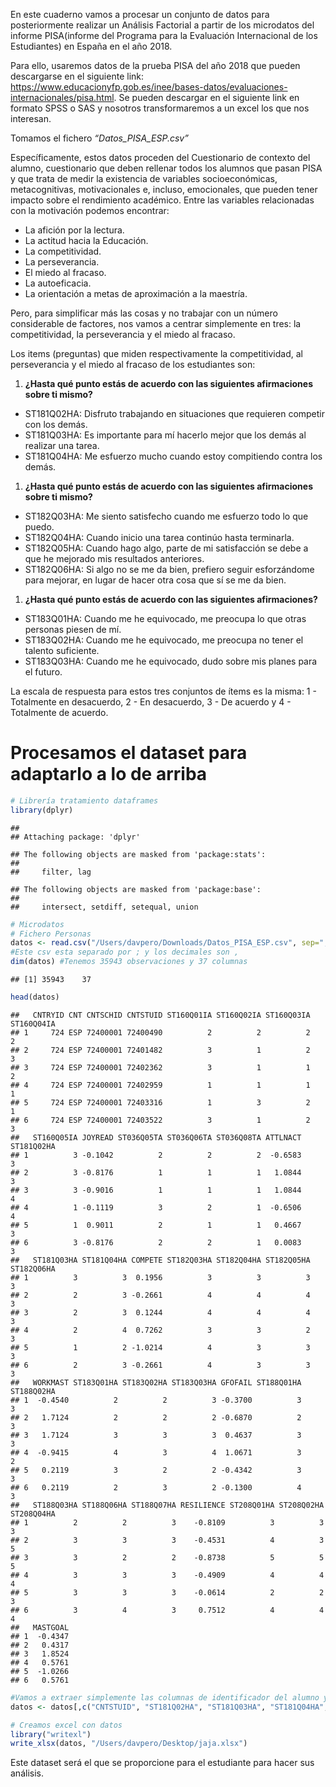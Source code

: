 En este cuaderno vamos a procesar un conjunto de datos para
posteriormente realizar un Análisis Factorial a partir de los microdatos
del informe PISA(informe del Programa para la Evaluación Internacional
de los Estudiantes) en España en el año 2018.

Para ello, usaremos datos de la prueba PISA del año 2018 que pueden
descargarse en el siguiente link:
<https://www.educacionyfp.gob.es/inee/bases-datos/evaluaciones-internacionales/pisa.html>.
Se pueden descargar en el siguiente link en formato SPSS o SAS y
nosotros transformaremos a un excel los que nos interesan.

Tomamos el fichero *“Datos_PISA_ESP.csv”*

Específicamente, estos datos proceden del Cuestionario de contexto del
alumno, cuestionario que deben rellenar todos los alumnos que pasan PISA
y que trata de medir la existencia de variables socioeconómicas,
metacognitivas, motivacionales e, incluso, emocionales, que pueden tener
impacto sobre el rendimiento académico. Entre las variables relacionadas
con la motivación podemos encontrar:

-   La afición por la lectura.
-   La actitud hacia la Educación.
-   La competitividad.
-   La perseverancia.
-   El miedo al fracaso.
-   La autoeficacia.
-   La orientación a metas de aproximación a la maestría.

Pero, para simplificar más las cosas y no trabajar con un número
considerable de factores, nos vamos a centrar simplemente en tres: la
competitividad, la perseverancia y el miedo al fracaso.

Los items (preguntas) que miden respectivamente la competitividad, al
perseverancia y el miedo al fracaso de los estudiantes son:

1.  **¿Hasta qué punto estás de acuerdo con las siguientes afirmaciones
    sobre ti mismo?**

-   ST181Q02HA: Disfruto trabajando en situaciones que requieren
    competir con los demás.
-   ST181Q03HA: Es importante para mí hacerlo mejor que los demás al
    realizar una tarea.
-   ST181Q04HA: Me esfuerzo mucho cuando estoy compitiendo contra los
    demás.

1.  **¿Hasta qué punto estás de acuerdo con las siguientes afirmaciones
    sobre ti mismo?**

-   ST182Q03HA: Me siento satisfecho cuando me esfuerzo todo lo que
    puedo.
-   ST182Q04HA: Cuando inicio una tarea continúo hasta terminarla.
-   ST182Q05HA: Cuando hago algo, parte de mi satisfacción se debe a que
    he mejorado mis resultados anteriores.
-   ST182Q06HA: Si algo no se me da bien, prefiero seguir esforzándome
    para mejorar, en lugar de hacer otra cosa que sí se me da bien.

1.  **¿Hasta qué punto estás de acuerdo con las siguientes
    afirmaciones?**

-   ST183Q01HA: Cuando me he equivocado, me preocupa lo que otras
    personas piesen de mí.
-   ST183Q02HA: Cuando me he equivocado, me preocupa no tener el talento
    suficiente.
-   ST183Q03HA: Cuando me he equivocado, dudo sobre mis planes para el
    futuro.

La escala de respuesta para estos tres conjuntos de ítems es la misma:
1 - Totalmente en desacuerdo, 2 - En desacuerdo, 3 - De acuerdo y 4 -
Totalmente de acuerdo.

# Procesamos el dataset para adaptarlo a lo de arriba

``` r
# Librería tratamiento dataframes
library(dplyr)
```

    ## 
    ## Attaching package: 'dplyr'

    ## The following objects are masked from 'package:stats':
    ## 
    ##     filter, lag

    ## The following objects are masked from 'package:base':
    ## 
    ##     intersect, setdiff, setequal, union

``` r
# Microdatos
# Fichero Personas
datos <- read.csv("/Users/davpero/Downloads/Datos_PISA_ESP.csv", sep=";", dec=",")
#Este csv esta separado por ; y los decimales son ,
dim(datos) #Tenemos 35943 observaciones y 37 columnas
```

    ## [1] 35943    37

``` r
head(datos)
```

    ##   CNTRYID CNT CNTSCHID CNTSTUID ST160Q01IA ST160Q02IA ST160Q03IA ST160Q04IA
    ## 1     724 ESP 72400001 72400490          2          2          2          2
    ## 2     724 ESP 72400001 72401482          3          1          2          3
    ## 3     724 ESP 72400001 72402362          3          1          1          2
    ## 4     724 ESP 72400001 72402959          1          1          1          1
    ## 5     724 ESP 72400001 72403316          1          3          2          1
    ## 6     724 ESP 72400001 72403522          3          1          2          3
    ##   ST160Q05IA JOYREAD ST036Q05TA ST036Q06TA ST036Q08TA ATTLNACT ST181Q02HA
    ## 1          3 -0.1042          2          2          2  -0.6583          3
    ## 2          3 -0.8176          1          1          1   1.0844          3
    ## 3          3 -0.9016          1          1          1   1.0844          4
    ## 4          1 -0.1119          3          2          1  -0.6506          4
    ## 5          1  0.9011          2          1          1   0.4667          3
    ## 6          3 -0.8176          2          2          1   0.0083          3
    ##   ST181Q03HA ST181Q04HA COMPETE ST182Q03HA ST182Q04HA ST182Q05HA ST182Q06HA
    ## 1          3          3  0.1956          3          3          3          3
    ## 2          2          3 -0.2661          4          4          4          3
    ## 3          2          3  0.1244          4          4          4          3
    ## 4          2          4  0.7262          3          3          2          3
    ## 5          1          2 -1.0214          4          3          3          3
    ## 6          2          3 -0.2661          4          3          3          3
    ##   WORKMAST ST183Q01HA ST183Q02HA ST183Q03HA GFOFAIL ST188Q01HA ST188Q02HA
    ## 1  -0.4540          2          2          3 -0.3700          3          3
    ## 2   1.7124          2          2          2 -0.6870          2          3
    ## 3   1.7124          3          3          3  0.4637          3          3
    ## 4  -0.9415          4          3          4  1.0671          3          2
    ## 5   0.2119          3          2          2 -0.4342          3          3
    ## 6   0.2119          2          3          2 -0.1300          4          3
    ##   ST188Q03HA ST188Q06HA ST188Q07HA RESILIENCE ST208Q01HA ST208Q02HA ST208Q04HA
    ## 1          2          2          3    -0.8109          3          3          3
    ## 2          3          3          3    -0.4531          4          3          5
    ## 3          3          2          2    -0.8738          5          5          5
    ## 4          3          3          3    -0.4909          4          4          4
    ## 5          3          3          3    -0.0614          2          2          3
    ## 6          3          4          3     0.7512          4          4          4
    ##   MASTGOAL
    ## 1  -0.4347
    ## 2   0.4317
    ## 3   1.8524
    ## 4   0.5761
    ## 5  -1.0266
    ## 6   0.5761

``` r
#Vamos a extraer simplemente las columnas de identificador del alumno y las de los items que nos interesan (los que miden la competitividad, la perseverancia y el miedo al fracaso):
datos <- datos[,c("CNTSTUID", "ST181Q02HA", "ST181Q03HA", "ST181Q04HA", "ST182Q03HA", "ST182Q04HA", "ST182Q05HA", "ST182Q06HA", "ST183Q01HA", "ST183Q02HA", "ST183Q03HA")]
```

``` r
# Creamos excel con datos
library("writexl")
write_xlsx(datos, "/Users/davpero/Desktop/jaja.xlsx")
```

Este dataset será el que se proporcione para el estudiante para hacer
sus análisis.
